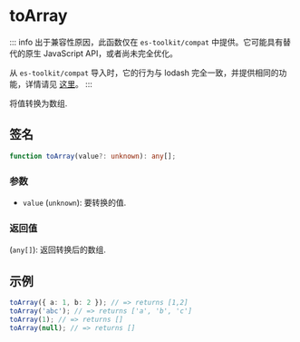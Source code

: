 # toArray

::: info
出于兼容性原因，此函数仅在 `es-toolkit/compat` 中提供。它可能具有替代的原生 JavaScript API，或者尚未完全优化。

从 `es-toolkit/compat` 导入时，它的行为与 lodash 完全一致，并提供相同的功能，详情请见 [这里](../../../compatibility.md)。
:::

将值转换为数组.

## 签名

```typescript
function toArray(value?: unknown): any[];
```

### 参数

- `value` (`unknown`): 要转换的值.

### 返回值

(`any[]`): 返回转换后的数组.

## 示例

```typescript
toArray({ a: 1, b: 2 }); // => returns [1,2]
toArray('abc'); // => returns ['a', 'b', 'c']
toArray(1); // => returns []
toArray(null); // => returns []
```
